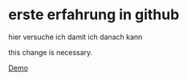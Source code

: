 # erste erfahrung in github
hier versuche ich damit ich danach kann

this change is necessary.


[Demo](http://ghaith1990.github.io/primary)
